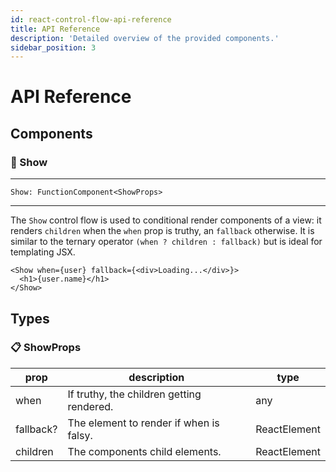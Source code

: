 ```yaml
---
id: react-control-flow-api-reference
title: API Reference
description: 'Detailed overview of the provided components.'
sidebar_position: 3
---
```


# API Reference

## Components

### 🧩 Show

---

`Show: FunctionComponent<ShowProps>`

---

The `Show` control flow is used to conditional render components of a view: it renders `children` when the `when` prop is truthy, an `fallback` otherwise. It is similar to the ternary operator `(when ? children : fallback)` but is ideal for templating JSX.

```tsx
<Show when={user} fallback={<div>Loading...</div>}>
  <h1>{user.name}</h1>
</Show>
```
## Types

### 📋 ShowProps

|  prop        | description                                 | type                          |
|--------------|---------------------------------------------|-------------------------------| 
| when         | If truthy, the children getting rendered.   | any                           |
| fallback?    | The element to render if when is falsy.     | ReactElement                  |
| children     | The components child elements.              | ReactElement | ReactElement[] |
